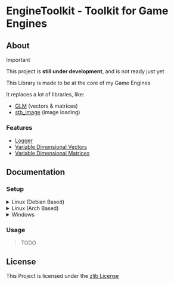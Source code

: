 # EngineToolkit - Toolkit for Game Engines

## About

> [!IMPORTANT]
> This project is **still under development**, and is not ready just yet

This Library is made to be at the core of my Game Engines

It replaces a lot of libraries, like:
- [GLM](https://github.com/g-truc/glm) (vectors & matrices)
- [stb_image](https://github.com/nothings/stb/blob/master/stb_image.h) (image loading)

### Features

- [Logger](../include/EngineToolkit/log)
- [Variable Dimensional Vectors](../include/EngineToolkit/vector)
- [Variable Dimensional Matrices](../include/EngineToolkit/matrix)

## Documentation

### Setup

<details>
<summary>Linux (Debian Based)</summary>

> TODO

</details>

<details>
<summary>Linux (Arch Based)</summary>

> TODO

</details>

<details>
<summary>Windows</summary>

> TODO

</details>

### Usage

> TODO

## License

This Project is licensed under the [zlib License](https://opensource.org/license/zlib-license-php/)
